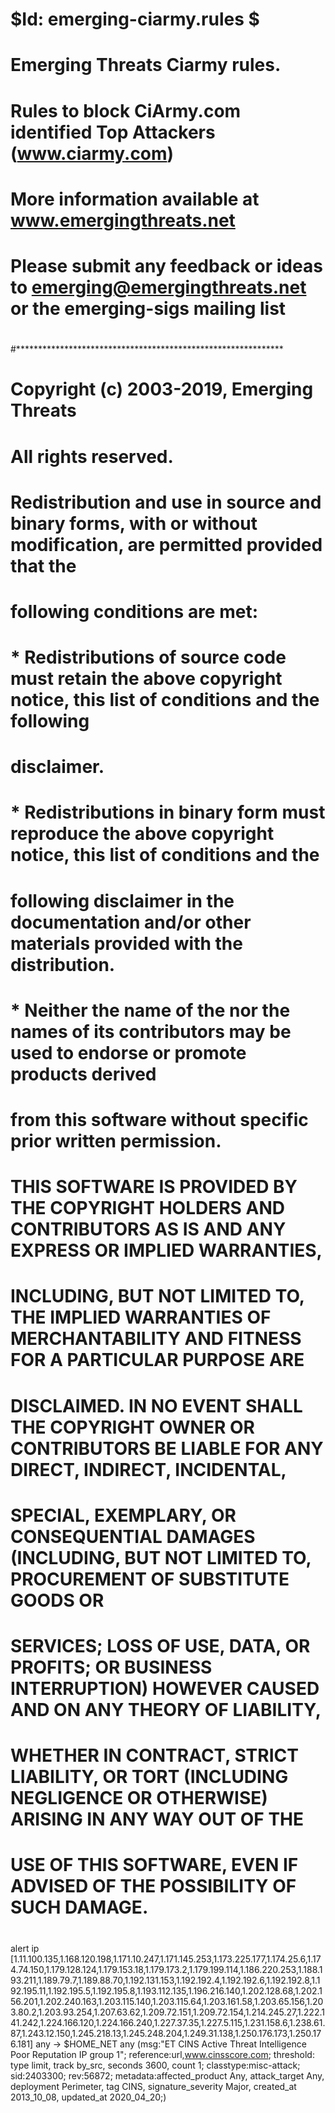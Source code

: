 #

# $Id: emerging-ciarmy.rules $

# Emerging Threats Ciarmy rules.

#

# Rules to block CiArmy.com identified Top Attackers (www.ciarmy.com)

#

# More information available at www.emergingthreats.net

#

# Please submit any feedback or ideas to emerging@emergingthreats.net or the emerging-sigs mailing list

#

#*************************************************************

#

#  Copyright (c) 2003-2019, Emerging Threats

#  All rights reserved.

#  

#  Redistribution and use in source and binary forms, with or without modification, are permitted provided that the 

#  following conditions are met:

#  

#  * Redistributions of source code must retain the above copyright notice, this list of conditions and the following 

#    disclaimer.

#  * Redistributions in binary form must reproduce the above copyright notice, this list of conditions and the 

#    following disclaimer in the documentation and/or other materials provided with the distribution.

#  * Neither the name of the nor the names of its contributors may be used to endorse or promote products derived 

#    from this software without specific prior written permission.

#  

#  THIS SOFTWARE IS PROVIDED BY THE COPYRIGHT HOLDERS AND CONTRIBUTORS AS IS AND ANY EXPRESS OR IMPLIED WARRANTIES, 

#  INCLUDING, BUT NOT LIMITED TO, THE IMPLIED WARRANTIES OF MERCHANTABILITY AND FITNESS FOR A PARTICULAR PURPOSE ARE 

#  DISCLAIMED. IN NO EVENT SHALL THE COPYRIGHT OWNER OR CONTRIBUTORS BE LIABLE FOR ANY DIRECT, INDIRECT, INCIDENTAL, 

#  SPECIAL, EXEMPLARY, OR CONSEQUENTIAL DAMAGES (INCLUDING, BUT NOT LIMITED TO, PROCUREMENT OF SUBSTITUTE GOODS OR 

#  SERVICES; LOSS OF USE, DATA, OR PROFITS; OR BUSINESS INTERRUPTION) HOWEVER CAUSED AND ON ANY THEORY OF LIABILITY, 

#  WHETHER IN CONTRACT, STRICT LIABILITY, OR TORT (INCLUDING NEGLIGENCE OR OTHERWISE) ARISING IN ANY WAY OUT OF THE 

#  USE OF THIS SOFTWARE, EVEN IF ADVISED OF THE POSSIBILITY OF SUCH DAMAGE. 

#

#

alert ip [1.11.100.135,1.168.120.198,1.171.10.247,1.171.145.253,1.173.225.177,1.174.25.6,1.174.74.150,1.179.128.124,1.179.153.18,1.179.173.2,1.179.199.114,1.186.220.253,1.188.193.211,1.189.79.7,1.189.88.70,1.192.131.153,1.192.192.4,1.192.192.6,1.192.192.8,1.192.195.11,1.192.195.5,1.192.195.8,1.193.112.135,1.196.216.140,1.202.128.68,1.202.156.201,1.202.240.163,1.203.115.140,1.203.115.64,1.203.161.58,1.203.65.156,1.203.80.2,1.203.93.254,1.207.63.62,1.209.72.151,1.209.72.154,1.214.245.27,1.222.141.242,1.224.166.120,1.224.166.240,1.227.37.35,1.227.5.115,1.231.158.6,1.238.61.87,1.243.12.150,1.245.218.13,1.245.248.204,1.249.31.138,1.250.176.173,1.250.176.181] any -> $HOME_NET any (msg:"ET CINS Active Threat Intelligence Poor Reputation IP group 1"; reference:url,www.cinsscore.com; threshold: type limit, track by_src, seconds 3600, count 1; classtype:misc-attack; sid:2403300; rev:56872; metadata:affected_product Any, attack_target Any, deployment Perimeter, tag CINS, signature_severity Major, created_at 2013_10_08, updated_at 2020_04_20;)

